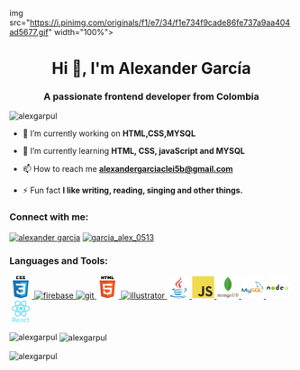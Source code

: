 img src="https://i.pinimg.com/originals/f1/e7/34/f1e734f9cade86fe737a9aa404ad5677.gif" width="100%">

<h1 align="center">Hi 👋, I'm Alexander García</h1>
<h3 align="center">A passionate frontend developer from Colombia</h3>

<p align="left"> <img src="https://komarev.com/ghpvc/?username=alexgarpul&label=Profile%20views&color=0e75b6&style=flat" alt="alexgarpul" /> </p>

- 🔭 I’m currently working on **HTML,CSS,MYSQL**

- 🌱 I’m currently learning **HTML, CSS, javaScript and MYSQL**

- 📫 How to reach me **alexandergarciaclei5b@gmail.com**

- ⚡ Fun fact **I like writing, reading, singing and other things.**

<h3 align="left">Connect with me:</h3>
<p align="left">
<a href="https://fb.com/alexander garcia" target="blank"><img align="center" src="https://raw.githubusercontent.com/rahuldkjain/github-profile-readme-generator/master/src/images/icons/Social/facebook.svg" alt="alexander garcia" height="30" width="40" /></a>
<a href="https://instagram.com/garcia_alex_0513" target="blank"><img align="center" src="https://raw.githubusercontent.com/rahuldkjain/github-profile-readme-generator/master/src/images/icons/Social/instagram.svg" alt="garcia_alex_0513" height="30" width="40" /></a>
</p>

<h3 align="left">Languages and Tools:</h3>
<p align="left"> <a href="https://www.w3schools.com/css/" target="_blank" rel="noreferrer"> <img src="https://raw.githubusercontent.com/devicons/devicon/master/icons/css3/css3-original-wordmark.svg" alt="css3" width="40" height="40"/> </a> <a href="https://firebase.google.com/" target="_blank" rel="noreferrer"> <img src="https://www.vectorlogo.zone/logos/firebase/firebase-icon.svg" alt="firebase" width="40" height="40"/> </a> <a href="https://git-scm.com/" target="_blank" rel="noreferrer"> <img src="https://www.vectorlogo.zone/logos/git-scm/git-scm-icon.svg" alt="git" width="40" height="40"/> </a> <a href="https://www.w3.org/html/" target="_blank" rel="noreferrer"> <img src="https://raw.githubusercontent.com/devicons/devicon/master/icons/html5/html5-original-wordmark.svg" alt="html5" width="40" height="40"/> </a> <a href="https://www.adobe.com/in/products/illustrator.html" target="_blank" rel="noreferrer"> <img src="https://www.vectorlogo.zone/logos/adobe_illustrator/adobe_illustrator-icon.svg" alt="illustrator" width="40" height="40"/> </a> <a href="https://www.java.com" target="_blank" rel="noreferrer"> <img src="https://raw.githubusercontent.com/devicons/devicon/master/icons/java/java-original.svg" alt="java" width="40" height="40"/> </a> <a href="https://developer.mozilla.org/en-US/docs/Web/JavaScript" target="_blank" rel="noreferrer"> <img src="https://raw.githubusercontent.com/devicons/devicon/master/icons/javascript/javascript-original.svg" alt="javascript" width="40" height="40"/> </a> <a href="https://www.mongodb.com/" target="_blank" rel="noreferrer"> <img src="https://raw.githubusercontent.com/devicons/devicon/master/icons/mongodb/mongodb-original-wordmark.svg" alt="mongodb" width="40" height="40"/> </a> <a href="https://www.mysql.com/" target="_blank" rel="noreferrer"> <img src="https://raw.githubusercontent.com/devicons/devicon/master/icons/mysql/mysql-original-wordmark.svg" alt="mysql" width="40" height="40"/> </a> <a href="https://nodejs.org" target="_blank" rel="noreferrer"> <img src="https://raw.githubusercontent.com/devicons/devicon/master/icons/nodejs/nodejs-original-wordmark.svg" alt="nodejs" width="40" height="40"/> </a> <a href="https://reactjs.org/" target="_blank" rel="noreferrer"> <img src="https://raw.githubusercontent.com/devicons/devicon/master/icons/react/react-original-wordmark.svg" alt="react" width="40" height="40"/> </a> </p>

<p><img align="left" src="https://github-readme-stats.vercel.app/api/top-langs?username=alexgarpul&show_icons=true&locale=en&layout=compact" alt="alexgarpul" /></p>

<p>&nbsp;<img align="center" src="https://github-readme-stats.vercel.app/api?username=alexgarpul&show_icons=true&locale=en" alt="alexgarpul" /></p>

<p><img align="center" src="https://github-readme-streak-stats.herokuapp.com/?user=alexgarpul&" alt="alexgarpul" /></p>

